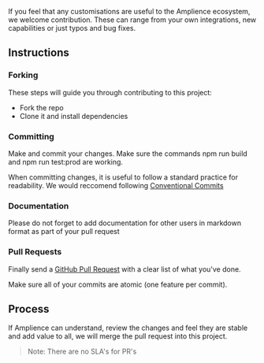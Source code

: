 If you feel that any customisations are useful to the Amplience ecosystem, we welcome contribution. These can range from your own integrations, new capabilities or just typos and bug fixes.

## Instructions

### Forking
These steps will guide you through contributing to this project:

- Fork the repo
- Clone it and install dependencies

### Committing
Make and commit your changes. Make sure the commands npm run build and npm run test:prod are working.

When committing changes, it is useful to follow a standard practice for readability. We would reccomend following [Conventional Commits](https://www.conventionalcommits.org/) 

### Documentation
Please do not forget to add documentation for other users in markdown format as part of your pull request

### Pull Requests
Finally send a [GitHub Pull Request](https://docs.github.com/en/pull-requests/collaborating-with-pull-requests/proposing-changes-to-your-work-with-pull-requests/about-pull-requests) with a clear list of what you've done.

Make sure all of your commits are atomic (one feature per commit).

## Process
If Amplience can understand, review the changes and feel they are stable and add value to all, we will merge the pull request into this project.

> Note: There are no SLA's for PR's